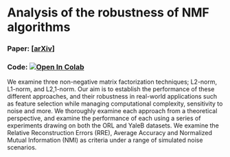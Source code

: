 # Analysis of the robustness of NMF algorithms

### Paper: [[arXiv](https://arxiv.org/abs/2106.02213)]

### Code: [![Open In Colab](https://colab.research.google.com/assets/colab-badge.svg)](https://colab.research.google.com/drive/1BAzVSWfwzPw7QAuq7-x2quIFY1w14J50?usp=sharing)

We examine three non-negative matrix factorization techniques; L2-norm, L1-norm, and L2,1-norm. Our aim is to establish the performance of these different approaches, and their robustness in real-world applications such as feature selection while managing computational complexity, sensitivity to noise and more. We thoroughly examine each approach from a theoretical perspective, and examine the performance of each using a series of experiments drawing on both the ORL and YaleB datasets. We examine the Relative Reconstruction Errors (RRE), Average Accuracy and Normalized Mutual Information (NMI) as criteria under a range of simulated noise scenarios.
